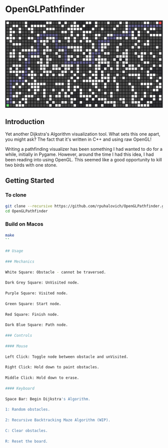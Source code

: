 # OpenGLPathfinder

![](res/demoImage.png)

## Introduction

Yet another Dijkstra's Algorithm visualization tool. What sets this one apart, you might ask? The fact that it's written in C++ and using raw OpenGL!

Writing a pathfinding visualizer has been something I had wanted to do for a while, initially in Pygame. However, around the time I had this idea, I had been reading into using OpenGL. This seemed like a good opportunity to kill two birds with one stone.

## Getting Started

### To clone

```bash
git clone --recursive https://github.com/rpuhalovich/OpenGLPathfinder.git
cd OpenGLPathfinder
```

### Build on Macos

```bash
make
``

## Usage

### Mechanics

White Square: Obstacle - cannot be traversed.

Dark Grey Square: UnVisited node.

Purple Square: Visited node.

Green Square: Start node.

Red Square: Finish node.

Dark Blue Square: Path node.

### Controls

#### Mouse

Left Click: Toggle node between obstacle and unVisited.

Right Click: Hold down to paint obstacles.

Middle Click: Hold down to erase.

#### Keyboard

Space Bar: Begin Dijkstra's Algorithm.

1: Random obstacles.

2: Recursive Backtracking Maze Algorithm (WIP).

C: Clear obstacles.

R: Reset the board.
